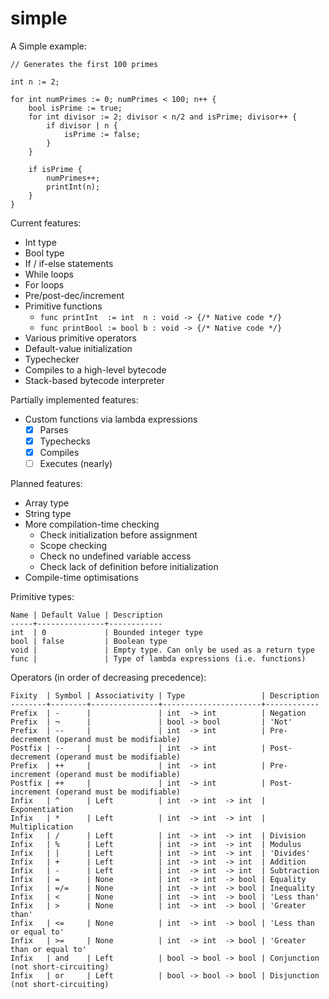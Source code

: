simple
======

A Simple example:

    // Generates the first 100 primes

    int n := 2;

    for int numPrimes := 0; numPrimes < 100; n++ {
        bool isPrime := true;
        for int divisor := 2; divisor < n/2 and isPrime; divisor++ {
            if divisor | n {
                isPrime := false;
            }
        }

        if isPrime {
            numPrimes++;
            printInt(n);
        }
    }

Current features:

 - Int type
 - Bool type
 - If / if-else statements
 - While loops
 - For loops
 - Pre/post-dec/increment
 - Primitive functions
    - `func printInt  := int  n : void -> {/* Native code */}`
    - `func printBool := bool b : void -> {/* Native code */}`
 - Various primitive operators
 - Default-value initialization
 - Typechecker
 - Compiles to a high-level bytecode
 - Stack-based bytecode interpreter

Partially implemented features:

 - Custom functions via lambda expressions
    - [x] Parses
    - [x] Typechecks
    - [x] Compiles
    - [ ] Executes (nearly)

Planned features:

 - Array type
 - String type
 - More compilation-time checking
    - Check initialization before assignment
    - Scope checking
    - Check no undefined variable access
    - Check lack of definition before initialization
 - Compile-time optimisations

Primitive types:

    Name | Default Value | Description
    -----+---------------+------------
    int  | 0             | Bounded integer type
    bool | false         | Boolean type
    void |               | Empty type. Can only be used as a return type
    func |               | Type of lambda expressions (i.e. functions)

Operators (in order of decreasing precedence):

    Fixity  | Symbol | Associativity | Type                 | Description
    --------+--------+---------------+----------------------+------------
    Prefix  | -      |               | int  -> int          | Negation
    Prefix  | ¬      |               | bool -> bool         | 'Not'
    Prefix  | --     |               | int  -> int          | Pre-decrement (operand must be modifiable)
    Postfix | --     |               | int  -> int          | Post-decrement (operand must be modifiable)
    Prefix  | ++     |               | int  -> int          | Pre-increment (operand must be modifiable)
    Postfix | ++     |               | int  -> int          | Post-increment (operand must be modifiable)
    Infix   | ^      | Left          | int  -> int  -> int  | Exponentiation
    Infix   | *      | Left          | int  -> int  -> int  | Multiplication
    Infix   | /      | Left          | int  -> int  -> int  | Division
    Infix   | %      | Left          | int  -> int  -> int  | Modulus
    Infix   | |      | Left          | int  -> int  -> int  | 'Divides'
    Infix   | +      | Left          | int  -> int  -> int  | Addition
    Infix   | -      | Left          | int  -> int  -> int  | Subtraction
    Infix   | =      | None          | int  -> int  -> bool | Equality
    Infix   | =/=    | None          | int  -> int  -> bool | Inequality
    Infix   | <      | None          | int  -> int  -> bool | 'Less than'
    Infix   | >      | None          | int  -> int  -> bool | 'Greater than'
    Infix   | <=     | None          | int  -> int  -> bool | 'Less than or equal to'
    Infix   | >=     | None          | int  -> int  -> bool | 'Greater than or equal to'
    Infix   | and    | Left          | bool -> bool -> bool | Conjunction (not short-circuiting)
    Infix   | or     | Left          | bool -> bool -> bool | Disjunction (not short-circuiting)
